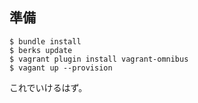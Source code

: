 ## 準備

```
$ bundle install
$ berks update
$ vagrant plugin install vagrant-omnibus
$ vagant up --provision
```
これでいけるはず。
